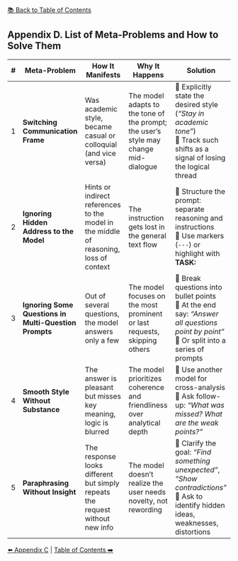 [📚 Back to Table of Contents](../../README.md)

## Appendix D. List of Meta-Problems and How to Solve Them

| # | Meta-Problem | How It Manifests | Why It Happens | Solution |
|---|--------------|------------------|----------------|----------|
| 1 | **Switching Communication Frame** | Was academic style, became casual or colloquial (and vice versa) | The model adapts to the tone of the prompt; the user’s style may change mid-dialogue | 🔹 Explicitly state the desired style (*“Stay in academic tone”*)<br>🔹 Track such shifts as a signal of losing the logical thread |
| 2 | **Ignoring Hidden Address to the Model** | Hints or indirect references to the model in the middle of reasoning, loss of context | The instruction gets lost in the general text flow | 🔹 Structure the prompt: separate reasoning and instructions<br>🔹 Use markers (`---`) or highlight with **TASK:** |
| 3 | **Ignoring Some Questions in Multi-Question Prompts** | Out of several questions, the model answers only a few | The model focuses on the most prominent or last requests, skipping others | 🔹 Break questions into bullet points<br>🔹 At the end say: *“Answer all questions point by point”*<br>🔹 Or split into a series of prompts |
| 4 | **Smooth Style Without Substance** | The answer is pleasant but misses key meaning, logic is blurred | The model prioritizes coherence and friendliness over analytical depth | 🔹 Use another model for cross-analysis<br>🔹 Ask follow-up: *“What was missed? What are the weak points?”* |
| 5 | **Paraphrasing Without Insight** | The response looks different but simply repeats the request without new info | The model doesn’t realize the user needs novelty, not rewording | 🔹 Clarify the goal: *“Find something unexpected”*, *“Show contradictions”*<br>🔹 Ask to identify hidden ideas, weaknesses, distortions |

[⬅️ Appendix C](appendixc_eng.md) | [Table of Contents ➡️](../../README_eng.md)
